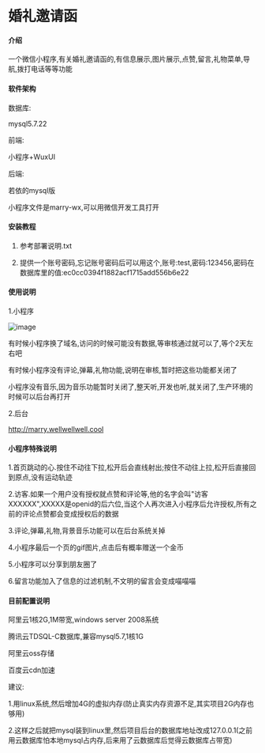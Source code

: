 # 婚礼邀请函

#### 介绍

一个微信小程序,有关婚礼邀请函的,有信息展示,图片展示,点赞,留言,礼物菜单,导航,拨打电话等等功能

#### 软件架构

数据库:

mysql5.7.22

前端:

小程序+WuxUI

后端:

若依的mysql版

小程序文件是marry-wx,可以用微信开发工具打开

#### 安装教程

1. 参考部署说明.txt

2. 提供一个账号密码,忘记账号密码后可以用这个,账号:test,密码:123456,密码在数据库里的值:ec0cc0394f1882acf1715add556b6e22

#### 使用说明

1.小程序

 ![image](https://maliao.oss-cn-qingdao.aliyuncs.com/wangzhe/gh_3669ad9704ef_258.jpg)

有时候小程序换了域名,访问的时候可能没有数据,等审核通过就可以了,等个2天左右吧

有时候小程序没有评论,弹幕,礼物功能,说明在审核,暂时把这些功能都关闭了

小程序没有音乐,因为音乐功能暂时关闭了,整天听,开发也听,就关闭了,生产环境的时候可以后台再打开

2.后台 

http://marry.wellwellwell.cool

#### 小程序特殊说明

1.首页跳动的心.按住不动往下拉,松开后会直线射出;按住不动往上拉,松开后直接回到原点,没有运动轨迹

2.访客.如果一个用户没有授权就点赞和评论等,他的名字会叫"访客XXXXXX",XXXXX是openid的后六位,当这个人再次进入小程序后允许授权,所有之前的评论点赞都会变成授权后的数据

3.评论,弹幕,礼物,背景音乐功能可以在后台系统关掉

4.小程序最后一个页的gif图片,点击后有概率赠送一个金币

5.小程序可以分享到朋友圈了

6.留言功能加入了信息的过滤机制,不文明的留言会变成喵喵喵

#### 目前配置说明

阿里云1核2G,1M带宽,windows server 2008系统

腾讯云TDSQL-C数据库,兼容mysql5.7,1核1G

阿里云oss存储

百度云cdn加速

建议:

1.用linux系统,然后增加4G的虚拟内存(防止真实内存资源不足,其实项目2G内存也够用)

2.这样之后就把mysql装到linux里,然后项目后台的数据库地址改成127.0.0.1(之前用云数据库怕本地mysql占内存,后来用了云数据库后觉得云数据库占带宽)
